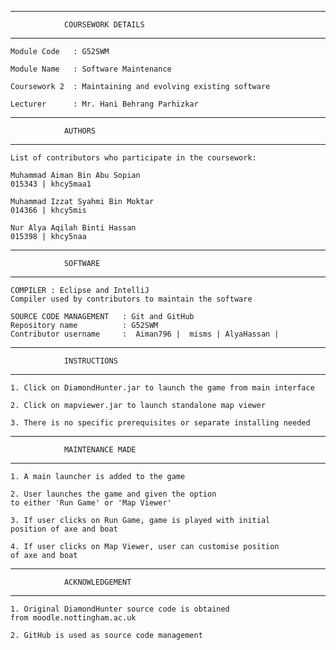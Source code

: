 ________________________________________________________________________________

				COURSEWORK DETAILS
________________________________________________________________________________

	Module Code   : G52SWM

 	Module Name   : Software Maintenance

	Coursework 2  : Maintaining and evolving existing software

	Lecturer      : Mr. Hani Behrang Parhizkar

________________________________________________________________________________

				AUTHORS
________________________________________________________________________________

	
	List of contributors who participate in the coursework:

	Muhammad Aiman Bin Abu Sopian
	015343 | khcy5maa1

	Muhammad Izzat Syahmi Bin Moktar
	014366 | khcy5mis

	Nur Alya Aqilah Binti Hassan
	015398 | khcy5naa


________________________________________________________________________________

				SOFTWARE 
________________________________________________________________________________


	COMPILER : Eclipse and IntelliJ
	Compiler used by contributors to maintain the software

	SOURCE CODE MANAGEMENT   : Git and GitHub
	Repository name          : G52SWM
	Contributor username     :  Aiman796 |  misms | AlyaHassan |

________________________________________________________________________________

				INSTRUCTIONS 
________________________________________________________________________________


	1. Click on DiamondHunter.jar to launch the game from main interface

	2. Click on mapviewer.jar to launch standalone map viewer

	3. There is no specific prerequisites or separate installing needed 

________________________________________________________________________________

				MAINTENANCE MADE
________________________________________________________________________________


	1. A main launcher is added to the game

	2. User launches the game and given the option 
	to either 'Run Game' or 'Map Viewer'

	3. If user clicks on Run Game, game is played with initial
	position of axe and boat

	4. If user clicks on Map Viewer, user can customise position
	of axe and boat

________________________________________________________________________________

				ACKNOWLEDGEMENT 
________________________________________________________________________________

	1. Original DiamondHunter source code is obtained 
	from moodle.nottingham.ac.uk

	2. GitHub is used as source code management

		

